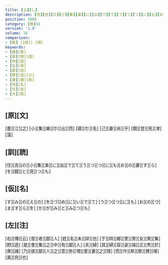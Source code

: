```yaml
---
title: [な][し]
description: [住][吉][の][小][集][楽][に][出][で][て][う][つ][つ][に][も][お][の][妻][す][ら][を][鏡][と][見][つ][も]
position: 3808
category: [巻]16
version: '1.0'
volume: 16
comparison:
- [歌] [[西]] [謌]
keywords:
- [雑][歌]
- [歌][物][語]
- [物][語]
- [伝][承]
- [歌][垣]
- [野][遊][び]
- [妻][讃][美]
- [地][名]
- [住][吉]
- [大][阪]
---
```


## [原][文]

[墨][江][之] [小][集][樂][尓][出][而] [寤][尓][毛] [己][妻][尚][乎] [鏡][登][見][津][藻]

## [訓][読]

[住][吉][の][小][集][楽][に][出][で][て][う][つ][つ][に][も][お][の][妻][す][ら][を][鏡][と][見][つ][も]

## [仮][名]

[す][み][の][え][の] [を][づ][め][に][い][で][て] [う][つ][つ][に][も] [お][の][づ][ま][す][ら][を] [か][が][み][と][み][つ][も]

## [左][注]

[右][傳][云] [昔][者][鄙][人] [姓][名][未][詳][也] [于][時][郷][里][男][女][衆][集][野][遊] [是][會][集][之][中][有][鄙][人] [夫][婦] [其][婦][容][姿][端][正][秀][於][衆][諸] [乃][彼][鄙][人][之][意][弥][増][愛][妻][之][情] [而][作][斯][歌][賛][嘆][美][皃][也]
